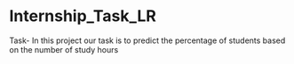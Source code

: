 # Internship_Task_LR
Task- In this project our task is to predict the percentage of students based on the number of study hours
